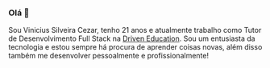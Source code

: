 ### Olá 👋

Sou Vinicius Silveira Cezar, tenho 21 anos e atualmente trabalho como Tutor de Desenvolvimento Full Stack na <a href="https://www.driven.com.br/" target="_blank" color=" #ff4791">Driven Education</a>. Sou um entusiasta da tecnologia e estou sempre há procura de aprender coisas novas, além disso também me desenvolver pessoalmente e profissionalmente!

